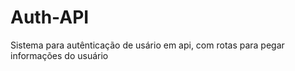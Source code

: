# Auth-API 
Sistema para autênticação de usário em api, com rotas para pegar informações do usuário

